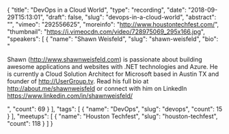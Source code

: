 {
  "title": "DevOps in a Cloud World",
  "type": "recording",
  "date": "2018-09-29T15:13:01",
  "draft": false,
  "slug": "devops-in-a-cloud-world",
  "abstract": "",
  "vimeo": "292556625",
  "moreinfo": "http://www.houstontechfest.com/",
  "thumbnail": "https://i.vimeocdn.com/video/728975069_295x166.jpg",
  "speakers": [
    {
      "name": "Shawn Weisfeld",
      "slug": "shawn-weisfeld",
      "bio": "<p>Shawn (http://www.shawnweisfeld.com) is passionate about building awesome applications and websites with .NET technologies and Azure. He is currently a Cloud Solution Architect for Microsoft based in Austin TX and founder of http://UserGroup.tv. Read his full bio at http://about.me/shawnweisfeld or connect with him on LinkedIn https://www.linkedin.com/in/shawnweisfeld/</p>",
      "count": 69
    }
  ],
  "tags": [
    {
      "name": "DevOps",
      "slug": "devops",
      "count": 15
    }
  ],
  "meetups": [
    {
      "name": "Houston Techfest",
      "slug": "houston-techfest",
      "count": 118
    }
  ]
}
